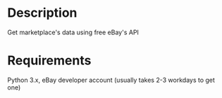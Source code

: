 # Description
Get marketplace's data using free eBay's API

# Requirements
Python 3.x,
eBay developer account (usually takes 2-3 workdays to get one)

